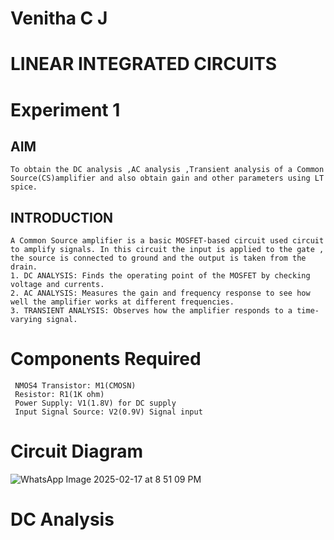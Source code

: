 # Venitha C J
# LINEAR INTEGRATED CIRCUITS
# Experiment 1
## AIM
    To obtain the DC analysis ,AC analysis ,Transient analysis of a Common Source(CS)amplifier and also obtain gain and other parameters using LT spice.
## INTRODUCTION 
    A Common Source amplifier is a basic MOSFET-based circuit used circuit to amplify signals. In this circuit the input is applied to the gate , the source is connected to ground and the output is taken from the drain.
    1. DC ANALYSIS: Finds the operating point of the MOSFET by checking voltage and currents.
    2. AC ANALYSIS: Measures the gain and frequency response to see how well the amplifier works at different frequencies.
    3. TRANSIENT ANALYSIS: Observes how the amplifier responds to a time-varying signal.
# Components Required
     NMOS4 Transistor: M1(CMOSN)
     Resistor: R1(1K ohm)
     Power Supply: V1(1.8V) for DC supply
     Input Signal Source: V2(0.9V) Signal input
# Circuit Diagram
![WhatsApp Image 2025-02-17 at 8 51 09 PM](https://github.com/user-attachments/assets/9467633c-ef24-4429-82ab-8cf156cc963e)
# DC Analysis




    
